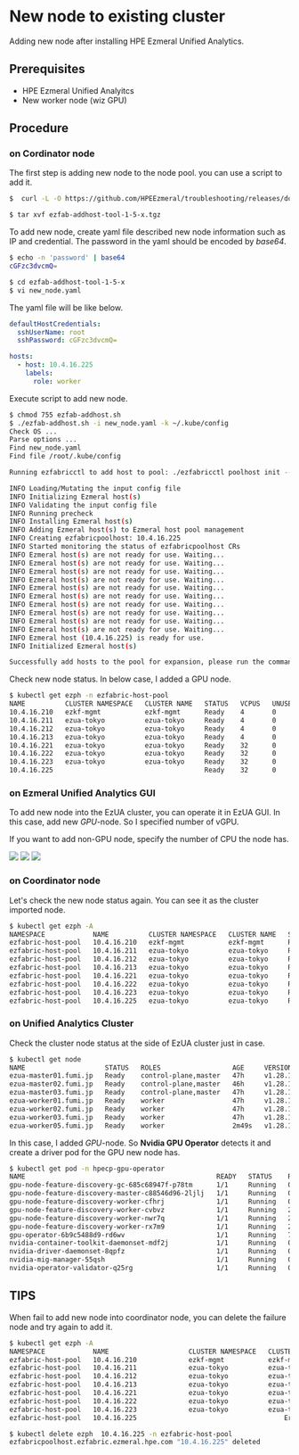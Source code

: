 # New node to existing cluster
Adding new node after installing HPE Ezmeral Unified Analytics.

## Prerequisites
- HPE Ezmeral Unified Analyitcs
- New worker node (wiz GPU)

## Procedure
### on Cordinator node
The first step is adding new node to the node pool. you can use a script to add it.

```bash
$  curl -L -O https://github.com/HPEEzmeral/troubleshooting/releases/download/v1.5.0/ezfab-addhost-tool-1-5-x.tgz 

$ tar xvf ezfab-addhost-tool-1-5-x.tgz 
```
To add new node, create yaml file described new node information such as IP and credential. The password in the yaml should be encoded by *base64*.

```bash
$ echo -n 'password' | base64
cGFzc3dvcmQ=

$ cd ezfab-addhost-tool-1-5-x
$ vi new_node.yaml
```

The yaml file will be like below.

```yaml
defaultHostCredentials:
  sshUserName: root
  sshPassword: cGFzc3dvcmQ=

hosts:
  - host: 10.4.16.225
    labels:
      role: worker
```

Execute script to add new node.

```bash
$ chmod 755 ezfab-addhost.sh 
$ ./ezfab-addhost.sh -i new_node.yaml -k ~/.kube/config 
Check OS ...
Parse options ...
Find new_node.yaml
Find file /root/.kube/config

Running ezfabricctl to add host to pool: ./ezfabricctl poolhost init --input new_node.yaml --kubeconfig /root/.kube/config

INFO Loading/Mutating the input config file
INFO Initializing Ezmeral host(s)
INFO Validating the input config file
INFO Running precheck
INFO Installing Ezmeral host(s)
INFO Adding Ezmeral host(s) to Ezmeral host pool management
INFO Creating ezfabricpoolhost: 10.4.16.225
INFO Started monitoring the status of ezfabricpoolhost CRs
INFO Ezmeral host(s) are not ready for use. Waiting...
INFO Ezmeral host(s) are not ready for use. Waiting...
INFO Ezmeral host(s) are not ready for use. Waiting...
INFO Ezmeral host(s) are not ready for use. Waiting...
INFO Ezmeral host(s) are not ready for use. Waiting...
INFO Ezmeral host(s) are not ready for use. Waiting...
INFO Ezmeral host(s) are not ready for use. Waiting...
INFO Ezmeral host(s) are not ready for use. Waiting...
INFO Ezmeral host(s) are not ready for use. Waiting...
INFO Ezmeral host(s) are not ready for use. Waiting...
INFO Ezmeral host (10.4.16.225) is ready for use.
INFO Initialized Ezmeral host(s)

Successfully add hosts to the pool for expansion, please run the command "kubectl get ezph -A" on the coordinator(orchestrator) to check
```

Check new node status. In below case, I added a GPU node.

```bash
$ kubectl get ezph -n ezfabric-host-pool
NAME          CLUSTER NAMESPACE   CLUSTER NAME   STATUS   VCPUS   UNUSED DISKS   GPUS
10.4.16.210   ezkf-mgmt           ezkf-mgmt      Ready    4       0              0
10.4.16.211   ezua-tokyo          ezua-tokyo     Ready    4       0              0
10.4.16.212   ezua-tokyo          ezua-tokyo     Ready    4       0              0
10.4.16.213   ezua-tokyo          ezua-tokyo     Ready    4       0              0
10.4.16.221   ezua-tokyo          ezua-tokyo     Ready    32      0              0
10.4.16.222   ezua-tokyo          ezua-tokyo     Ready    32      0              0
10.4.16.223   ezua-tokyo          ezua-tokyo     Ready    32      0              0
10.4.16.225                                      Ready    32      0              1       <=This one       
```

### on Ezmeral Unified Analytics GUI
To add new node into the EzUA cluster, you can operate it in EzUA GUI. In this case, add new *GPU*-node. So I specified number of vGPU.

If you want to add non-GPU node, specify the number of CPU the node has.

![](pics/install01.png)
![](pics/install02.png)
![](pics/install03.png)

### on Coordinator node
Let's check the new node status again. You can see it as the cluster imported node.

```bash
$ kubectl get ezph -A
NAMESPACE            NAME          CLUSTER NAMESPACE   CLUSTER NAME   STATUS   VCPUS   UNUSED DISKS   GPUS
ezfabric-host-pool   10.4.16.210   ezkf-mgmt           ezkf-mgmt      Ready    4       0              0
ezfabric-host-pool   10.4.16.211   ezua-tokyo          ezua-tokyo     Ready    4       0              0
ezfabric-host-pool   10.4.16.212   ezua-tokyo          ezua-tokyo     Ready    4       0              0
ezfabric-host-pool   10.4.16.213   ezua-tokyo          ezua-tokyo     Ready    4       0              0
ezfabric-host-pool   10.4.16.221   ezua-tokyo          ezua-tokyo     Ready    32      0              0
ezfabric-host-pool   10.4.16.222   ezua-tokyo          ezua-tokyo     Ready    32      0              0
ezfabric-host-pool   10.4.16.223   ezua-tokyo          ezua-tokyo     Ready    32      0              0
ezfabric-host-pool   10.4.16.225   ezua-tokyo          ezua-tokyo     Ready    32      0              1
```

### on Unified Analytics Cluster
Check the cluster node status at the side of EzUA cluster just in case.

```bash
$ kubectl get node
NAME                    STATUS   ROLES                  AGE     VERSION
ezua-master01.fumi.jp   Ready    control-plane,master   47h     v1.28.11-hpe3
ezua-master02.fumi.jp   Ready    control-plane,master   46h     v1.28.11-hpe3
ezua-master03.fumi.jp   Ready    control-plane,master   47h     v1.28.11-hpe3
ezua-worker01.fumi.jp   Ready    worker                 47h     v1.28.11-hpe3
ezua-worker02.fumi.jp   Ready    worker                 47h     v1.28.11-hpe3
ezua-worker03.fumi.jp   Ready    worker                 47h     v1.28.11-hpe3
ezua-worker05.fumi.jp   Ready    worker                 2m49s   v1.28.11-hpe3

```

In this case, I added *GPU*-node. So **Nvidia GPU Operator** detects it and create a driver pod for the GPU new node has.

```bash
$ kubectl get pod -n hpecp-gpu-operator
NAME                                                READY   STATUS    RESTARTS      AGE
gpu-node-feature-discovery-gc-685c68947f-p78tm      1/1     Running   0             47h
gpu-node-feature-discovery-master-c88546d96-2ljlj   1/1     Running   0             47h
gpu-node-feature-discovery-worker-cfhrj             1/1     Running   0             47h
gpu-node-feature-discovery-worker-cvbvz             1/1     Running   2 (46h ago)   47h
gpu-node-feature-discovery-worker-nwr7q             1/1     Running   2 (32h ago)   47h
gpu-node-feature-discovery-worker-rx7m9             1/1     Running   2 (12m ago)   26m
gpu-operator-6b9c5488d9-rd6wv                       1/1     Running   7 (32h ago)   47h
nvidia-container-toolkit-daemonset-mdf2j            1/1     Running   0             12m
nvidia-driver-daemonset-8qpfz                       1/1     Running   0             25m
nvidia-mig-manager-55qsh                            1/1     Running   0             3m32s
nvidia-operator-validator-q25rg                     1/1     Running   0             12m
```


## TIPS
When fail to add new node into coordinator node, you can delete the failure node and try again to add it.

```bash
$ kubectl get ezph -A
NAMESPACE            NAME                    CLUSTER NAMESPACE   CLUSTER NAME   STATUS   VCPUS   UNUSED DISKS   GPUS
ezfabric-host-pool   10.4.16.210             ezkf-mgmt           ezkf-mgmt      Ready    4       0              0
ezfabric-host-pool   10.4.16.211             ezua-tokyo          ezua-tokyo     Ready    4       0              0
ezfabric-host-pool   10.4.16.212             ezua-tokyo          ezua-tokyo     Ready    4       0              0
ezfabric-host-pool   10.4.16.213             ezua-tokyo          ezua-tokyo     Ready    4       0              0
ezfabric-host-pool   10.4.16.221             ezua-tokyo          ezua-tokyo     Ready    32      0              0
ezfabric-host-pool   10.4.16.222             ezua-tokyo          ezua-tokyo     Ready    32      0              0
ezfabric-host-pool   10.4.16.223             ezua-tokyo          ezua-tokyo     Ready    32      0              0
ezfabric-host-pool   10.4.16.225                                     Error                           

$ kubectl delete ezph  10.4.16.225 -n ezfabric-host-pool
ezfabricpoolhost.ezfabric.ezmeral.hpe.com "10.4.16.225" deleted
```